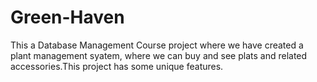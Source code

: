 # Green-Haven
This a Database Management Course project where we have created a plant management syatem, where we can buy and see plats and related accessories.This project has some unique features.

